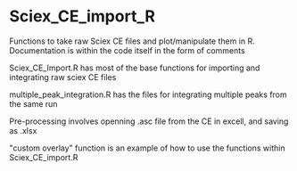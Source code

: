 # Sciex_CE_import_R

Functions to take raw Sciex CE files and plot/manipulate them in R.
Documentation is within the code itself in the form of comments

Sciex_CE_Import.R has most of the base functions for importing and integrating raw sciex CE files


multiple_peak_integration.R has the files for integrating multiple peaks from the same run


Pre-processing involves openning .asc file from the CE in excell, and saving as .xlsx


"custom overlay" function is an example of how to use the functions within Sciex_CE_import.R
